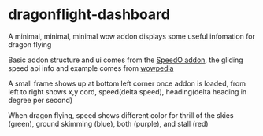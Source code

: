 # dragonflight-dashboard
A minimal, minimal, minimal wow addon displays some useful infomation for dragon flying

Basic addon structure and ui comes from the [SpeedO addon](https://www.curseforge.com/wow/addons/speedo), the gliding speed api info and example comes from [wowpedia](https://wowpedia.fandom.com/wiki/API_C_PlayerInfo.GetGlidingInfo)

A small frame shows up at bottom left corner once addon is loaded, from left to right shows x,y cord, speed(delta speed), heading(delta heading in degree per second)

When dragon flying, speed shows different color for thrill of the skies (green), ground skimming (blue), both (purple), and stall (red)

